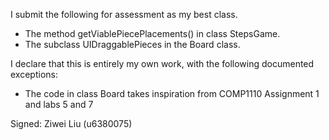 I submit the following for assessment as my best class.

* The method getViablePiecePlacements() in class StepsGame.
* The subclass UIDraggablePieces in the Board class.

I declare that this is entirely my own work, with the following documented exceptions:

* The code in class Board takes inspiration from COMP1110 Assignment 1 and labs 5 and 7

Signed: Ziwei Liu (u6380075)
